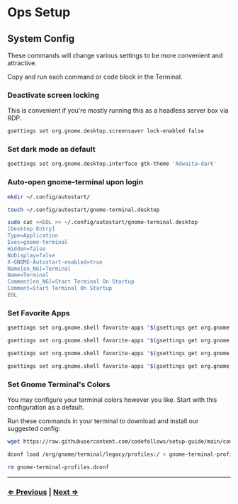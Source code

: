 # Ops Setup

## System Config

These commands will change various settings to be more convenient and attractive.

Copy and run each command or code block in the Terminal.

### Deactivate screen locking
This is convenient if you're mostly running this as a headless server box via RDP.
```bash
gsettings set org.gnome.desktop.screensaver lock-enabled false
```

### Set dark mode as default
```bash
gsettings set org.gnome.desktop.interface gtk-theme 'Adwaita-dark'
```

### Auto-open gnome-terminal upon login
```bash
mkdir ~/.config/autostart/
```
```bash
touch ~/.config/autostart/gnome-terminal.desktop
```
```bash
sudo cat <<EOL >> ~/.config/autostart/gnome-terminal.desktop
[Desktop Entry]
Type=Application
Exec=gnome-terminal
Hidden=false
NoDisplay=false
X-GNOME-Autostart-enabled=true
Name[en_NG]=Terminal
Name=Terminal
Comment[en_NG]=Start Terminal On Startup
Comment=Start Terminal On Startup
EOL
```

### Set Favorite Apps
```bash
gsettings set org.gnome.shell favorite-apps "$(gsettings get org.gnome.shell favorite-apps | sed s/.$//), 'terminal.desktop']"
```
```bash
gsettings set org.gnome.shell favorite-apps "$(gsettings get org.gnome.shell favorite-apps | sed s/.$//), 'files.desktop']"
```
```bash
gsettings set org.gnome.shell favorite-apps "$(gsettings get org.gnome.shell favorite-apps | sed s/.$//), 'virtualbox.desktop']"
```
```bash
gsettings set org.gnome.shell favorite-apps "$(gsettings get org.gnome.shell favorite-apps | sed s/.$//), 'code.desktop']"
```

### Set Gnome Terminal's Colors
You may configure your terminal colors however you like. Start with this configuration as a default.

Run these commands in your terminal to download and install our suggested config:

```bash
wget https://raw.githubusercontent.com/codefellows/setup-guide/main/configs/ops/gnome-terminal-profiles.dconf
```
```bash
dconf load /org/gnome/terminal/legacy/profiles:/ < gnome-terminal-profiles.dconf
```
```bash
rm gnome-terminal-profiles.dconf
```

---

### [⇐ Previous](./4-virtualbox.md) | [Next ⇒](./6-ip.md)
